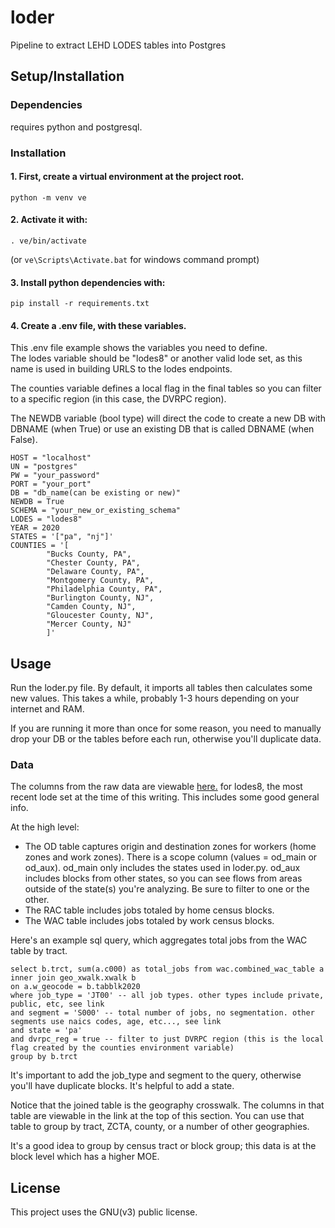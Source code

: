 # loder
Pipeline to extract LEHD LODES tables into Postgres

## Setup/Installation

### Dependencies
requires python and postgresql. 

### Installation
#### 1. First, create a virtual environment at the project root.
```shell
python -m venv ve
```
#### 2. Activate it with:
```shell
. ve/bin/activate
```
(or `ve\Scripts\Activate.bat` for windows command prompt)

#### 3. Install python dependencies with:
```shell
pip install -r requirements.txt
```

#### 4. Create a .env file, with these variables. 
This .env file example shows the variables you need to define.  
The lodes variable should be "lodes8" or another valid lode set, as this name is used in building URLS to the lodes endpoints.

The counties variable defines a local flag in the final tables so you can filter to a specific region (in this case, the DVRPC region).

The NEWDB variable (bool type) will direct the code to create a new DB with DBNAME (when True) or use an existing DB that is called DBNAME (when False).

```
HOST = "localhost"
UN = "postgres"
PW = "your_password"
PORT = "your_port"
DB = "db_name(can be existing or new)"
NEWDB = True
SCHEMA = "your_new_or_existing_schema"
LODES = "lodes8"
YEAR = 2020
STATES = '["pa", "nj"]'
COUNTIES = '[
        "Bucks County, PA",
        "Chester County, PA",
        "Delaware County, PA",
        "Montgomery County, PA",
        "Philadelphia County, PA",
        "Burlington County, NJ",
        "Camden County, NJ",
        "Gloucester County, NJ",
        "Mercer County, NJ"
        ]'
```

## Usage
Run the loder.py file. By default, it imports all tables then calculates some new values.
This takes a while, probably 1-3 hours depending on your internet and RAM.

If you are running it more than once for some reason, you need to manually drop your DB or the tables before each run, otherwise you'll duplicate data.

### Data
The columns from the raw data are viewable [here.](https://lehd.ces.census.gov/data/lodes/LODES8/LODESTechDoc8.0.pdf) for lodes8, the most recent lode set at the time of this writing.
This includes some good general info.

At the high level:
* The OD table captures origin and destination zones for workers (home zones and work zones). There is a scope column (values = od_main or od_aux). od_main only includes the states used in loder.py.
od_aux includes blocks from other states, so you can see flows from areas outside of the state(s) you're analyzing. Be sure to filter to one or the other.
* The RAC table includes jobs totaled by home census blocks.
* The WAC table includes jobs totaled by work census blocks. 

Here's an example sql query, which aggregates total jobs from the WAC table by tract.

```
select b.trct, sum(a.c000) as total_jobs from wac.combined_wac_table a
inner join geo_xwalk.xwalk b
on a.w_geocode = b.tabblk2020 
where job_type = 'JT00' -- all job types. other types include private, public, etc, see link
and segment = 'S000' -- total number of jobs, no segmentation. other segments use naics codes, age, etc..., see link 
and state = 'pa'
and dvrpc_reg = true -- filter to just DVRPC region (this is the local flag created by the counties environment variable)
group by b.trct

```
It's important to add the job_type and segment to the query, otherwise you'll have duplicate blocks. It's helpful to add a state. 

Notice that the joined table is the geography crosswalk. The columns in that table are viewable in the link at the top of this section.
You can use that table to group by tract, ZCTA, county, or a number of other geographies. 

It's a good idea to group by census tract or block group; this data is at the block level which has a higher MOE.


## License
This project uses the GNU(v3) public license.